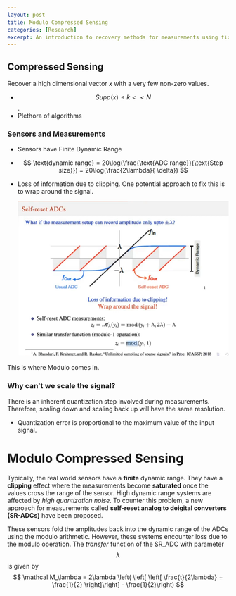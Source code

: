 ```yaml
---
layout: post
title: Modulo Compressed Sensing
categories: [Research]
excerpt: An introduction to recovery methods for measurements using fixed dynamic range sensors.
---
```


<script type="text/javascript" async src="https://cdnjs.cloudflare.com/ajax/libs/mathjax/2.7.5/latest.js?config=TeX-MML-AM_CHTML" async></script>

## Compressed Sensing

Recover a high dimensional vector $x$ with a very few non-zero values. 
 - $$Supp(x) \leq k << N$$.
 - Plethora of algorithms

### Sensors and Measurements
 - Sensors have Finite Dynamic Range 
 - $$ \text{dynamic range} = 20\log(\frac{\text{ADC range}}{\text{Step size}}) = 20\log(\frac{2\lambda}{ \delta}) $$ 
 - Loss of information due to clipping. One potential approach to fix this is to wrap around the signal.

   ![image-20210610112718042](../images/0001-01-01-Modulo-Compressed-Sensing/image-20210610112718042.png)​

This is where Modulo comes in. 

### Why can't we scale the signal?

There is an inherent quantization step involved during measurements. Therefore, scaling down and scaling back up will have the same resolution. 

- Quantization error is proportional to the maximum value of the input signal.

# Modulo Compressed Sensing

Typically, the real world sensors have a **finite** dynamic range. They have a **clipping** effect where the measurements become **saturated** once the values cross the range of the sensor. High dynamic range systems are affected by *high quantization noise*. To counter this problem, a new approach for measurements called **self-reset analog to deigital converters (SR-ADCs)** have been proposed.

These sensors fold the amplitudes back into the dynamic range of the ADCs using the modulo arithmetic. However, these systems encounter loss due to the modulo operation. The *transfer* function of the SR_ADC with parameter $$\lambda$$ is given by
$$
\mathcal M_\lambda = 2\lambda \left( \left[ \left[ \frac{t}{2\lambda} + \frac{1}{2} \right]\right] - \frac{1}{2}\right)
$$
